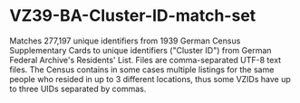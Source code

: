 # VZ39-BA-Cluster-ID-match-set
Matches 277,197 unique identifiers from 1939 German Census Supplementary Cards to unique identifiers ("Cluster ID") from German Federal Archive's Residents' List.
Files are comma-separated UTF-8 text files.
The Census contains in some cases multiple listings for the same people who resided in up to 3 different locations, thus some VZIDs have up to three UIDs separated by commas.
